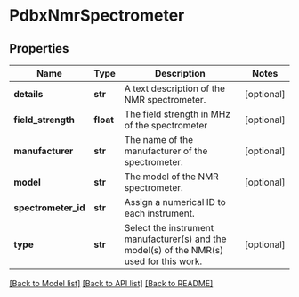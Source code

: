 # PdbxNmrSpectrometer

## Properties
Name | Type | Description | Notes
------------ | ------------- | ------------- | -------------
**details** | **str** | A text description of the NMR spectrometer. | [optional] 
**field_strength** | **float** | The field strength in MHz of the spectrometer | [optional] 
**manufacturer** | **str** | The name of the manufacturer of the spectrometer. | [optional] 
**model** | **str** | The model of the NMR spectrometer. | [optional] 
**spectrometer_id** | **str** | Assign a numerical ID to each instrument. | 
**type** | **str** | Select the instrument manufacturer(s) and the model(s) of the NMR(s) used for this work. | [optional] 

[[Back to Model list]](../README.md#documentation-for-models) [[Back to API list]](../README.md#documentation-for-api-endpoints) [[Back to README]](../README.md)

